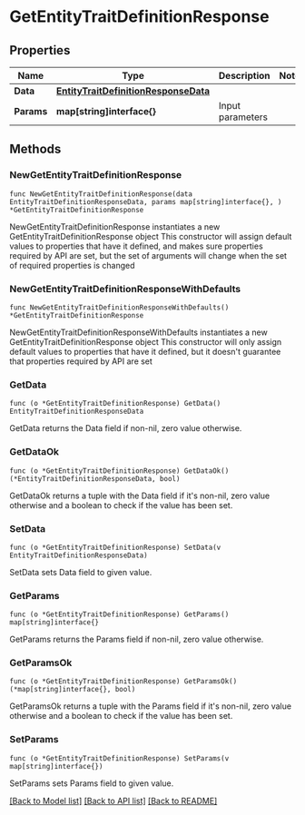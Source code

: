 # GetEntityTraitDefinitionResponse

## Properties

Name | Type | Description | Notes
------------ | ------------- | ------------- | -------------
**Data** | [**EntityTraitDefinitionResponseData**](EntityTraitDefinitionResponseData.md) |  | 
**Params** | **map[string]interface{}** | Input parameters | 

## Methods

### NewGetEntityTraitDefinitionResponse

`func NewGetEntityTraitDefinitionResponse(data EntityTraitDefinitionResponseData, params map[string]interface{}, ) *GetEntityTraitDefinitionResponse`

NewGetEntityTraitDefinitionResponse instantiates a new GetEntityTraitDefinitionResponse object
This constructor will assign default values to properties that have it defined,
and makes sure properties required by API are set, but the set of arguments
will change when the set of required properties is changed

### NewGetEntityTraitDefinitionResponseWithDefaults

`func NewGetEntityTraitDefinitionResponseWithDefaults() *GetEntityTraitDefinitionResponse`

NewGetEntityTraitDefinitionResponseWithDefaults instantiates a new GetEntityTraitDefinitionResponse object
This constructor will only assign default values to properties that have it defined,
but it doesn't guarantee that properties required by API are set

### GetData

`func (o *GetEntityTraitDefinitionResponse) GetData() EntityTraitDefinitionResponseData`

GetData returns the Data field if non-nil, zero value otherwise.

### GetDataOk

`func (o *GetEntityTraitDefinitionResponse) GetDataOk() (*EntityTraitDefinitionResponseData, bool)`

GetDataOk returns a tuple with the Data field if it's non-nil, zero value otherwise
and a boolean to check if the value has been set.

### SetData

`func (o *GetEntityTraitDefinitionResponse) SetData(v EntityTraitDefinitionResponseData)`

SetData sets Data field to given value.


### GetParams

`func (o *GetEntityTraitDefinitionResponse) GetParams() map[string]interface{}`

GetParams returns the Params field if non-nil, zero value otherwise.

### GetParamsOk

`func (o *GetEntityTraitDefinitionResponse) GetParamsOk() (*map[string]interface{}, bool)`

GetParamsOk returns a tuple with the Params field if it's non-nil, zero value otherwise
and a boolean to check if the value has been set.

### SetParams

`func (o *GetEntityTraitDefinitionResponse) SetParams(v map[string]interface{})`

SetParams sets Params field to given value.



[[Back to Model list]](../README.md#documentation-for-models) [[Back to API list]](../README.md#documentation-for-api-endpoints) [[Back to README]](../README.md)


